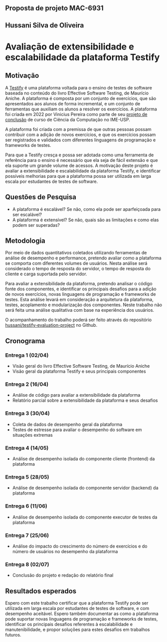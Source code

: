## Proposta de projeto MAC-6931

## Hussani Silva de Oliveira

# Avaliação de extensibilidade e escalabilidade da plataforma Testify

## Motivação

A [Testify](http://testify.surge.sh/) é uma plataforma voltada para o ensino de testes de software baseada no conteúdo do livro Effective Software Testing, de Maurício Aniche. A plataforma é composta por um conjunto de exercícios, que são apresentados aos alunos de forma incremental, e um conjunto de ferramentas que auxiliam os alunos a resolver os exercícios. A plataforma foi criada em 2022 por Vinicius Pereira como parte de seu [projeto de conclusão](https://www.linux.ime.usp.br/~viniciusgp/) de curso de Ciência da Computação no IME-USP.

A plataforma foi criada com a premissa de que outras pessoas possam contribuir com a adição de novos exercícios, e que os exercícios possam ser registrados e validados com diferentes linguagens de programação e frameworks de testes.

Para que a Testify cresça e possa ser adotada como uma ferramenta de referência para o ensino é necessário que ela seja de fácil extensão e que ela suporte um grande volume de acessos. A motivação deste projeto é avaliar a extensibilidade e escalabilidade da plataforma Testify, e identificar possíveis melhorias para que a plataforma possa ser utilizada em larga escala por estudantes de testes de software.

## Questões de Pesquisa
- A plataforma é escalável? Se não, como ela pode ser aparfeiçoada para ser escalável?
- A plataforma é extensível? Se não, quais são as limitações e como elas podem ser superadas?

## Metodologia
Por meio de dados quantitativos coletados utilizando ferramentas de análise de desempenho e performance, pretendo avaliar como a plataforma se comporta com diferentes volumes de usuários. Nesta análise será considerado o tempo de resposta do servidor, o tempo de resposta do cliente e carga suportada pelo servidor.

Para avaliar a extensibilidade da plataforma, pretendo analisar o código fonte dos componentes, e identificar os principais desafios para a adição de novos exercícios, novas linguagens de programação e frameworks de testes. Esta análise levará em consideração a arquitetura da plataforma, testes, acoplamento e modularização dos componentes.
Neste trabalho não será feita uma análise qualitativa com base na experiência dos usuários.

O acompanhamento do trabalho poderá ser feito através do repositório [hussani/testify-evaluation-project](https://github.com/hussani/testify-evaluation-project) no Github.

## Cronograma

### Entrega 1 (02/04)
- Visão geral do livro Effective Software Testing, de Maurício Aniche
- Visão geral da plataforma Testify e seus principais componentes

### Entrega 2 (16/04)
- Análise de código para avaliar a extensibilidade da plataforma
- Relatório parcial sobre a extensibilidade da plataforma e seus desafios

### Entrega 3 (30/04)
- Coleta de dados de desempenho geral da plataforma
- Testes de estresse para avaliar o desempenho do software em situações extremas

### Entrega 4 (14/05)
- Análise de desempenho isolada do componente cliente (frontend) da plataforma

### Entrega 5 (28/05)
-  Análise de desempenho isolada do componente servidor (backend) da plataforma

### Entrega 6 (11/06)
- Análise de desempenho isolada do componente executor de testes da plataforma

### Entrega 7 (25/06)
- Análise do impacto do crescimento do número de exercícios e do número de usuários no desempenho da plataforma

### Entrega 8 (02/07)
- Conclusão do projeto e redação do relatório final

## Resultados esperados
Espero com este trabalho certificar que a plataforma Testify pode ser utilizada em larga escala por estudantes de testes de software, e com desempenho aceitável. Espero também documentar as como a plataforma pode suportar novas linguagens de programação e frameworks de testes, identificar os principais desafios referentes à escalabilidade e manutenibilidade, e propor soluções para estes desafios em trabalhos futuros.

